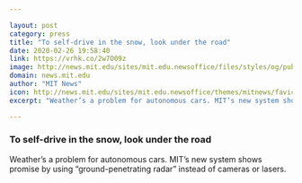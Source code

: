 ```yaml
---

layout: post
category: press
title: "To self-drive in the snow, look under the road"
date: 2020-02-26 19:58:40
link: https://vrhk.co/2w7O09z
image: http://news.mit.edu/sites/mit.edu.newsoffice/files/styles/og/public/images/2020/MIT_Snow-Self-Driving-01.jpg
domain: news.mit.edu
author: "MIT News"
icon: http://news.mit.edu/sites/mit.edu.newsoffice/themes/mitnews/favicon.ico
excerpt: "Weather’s a problem for autonomous cars. MIT’s new system shows promise by using “ground-penetrating radar” instead of cameras or lasers."

---
```


### To self-drive in the snow, look under the road

Weather’s a problem for autonomous cars. MIT’s new system shows promise by using “ground-penetrating radar” instead of cameras or lasers.